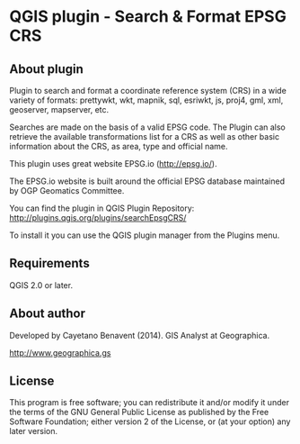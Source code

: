 # QGIS plugin - Search & Format EPSG CRS

## About plugin
Plugin to search and format a coordinate reference system (CRS) in a wide variety of formats:
prettywkt, wkt, mapnik, sql, esriwkt, js, proj4, gml, xml, geoserver, mapserver, etc.

Searches are made on the basis of a valid EPSG code. The Plugin can also retrieve the available
transformations list for a CRS as well as other basic information about the CRS, as area, type and official name.

This plugin uses great website EPSG.io (http://epsg.io/).

The EPSG.io website is built around the official EPSG database maintained by OGP Geomatics Committee.

You can find the plugin in QGIS Plugin Repository:
http://plugins.qgis.org/plugins/searchEpsgCRS/

To install it you can use the QGIS plugin manager from the Plugins menu.

## Requirements
QGIS 2.0 or later.

## About author
Developed by Cayetano Benavent (2014).
GIS Analyst at Geographica.

http://www.geographica.gs

## License
This program is free software; you can redistribute it and/or modify
it under the terms of the GNU General Public License as published by
the Free Software Foundation; either version 2 of the License, or
(at your option) any later version.     
